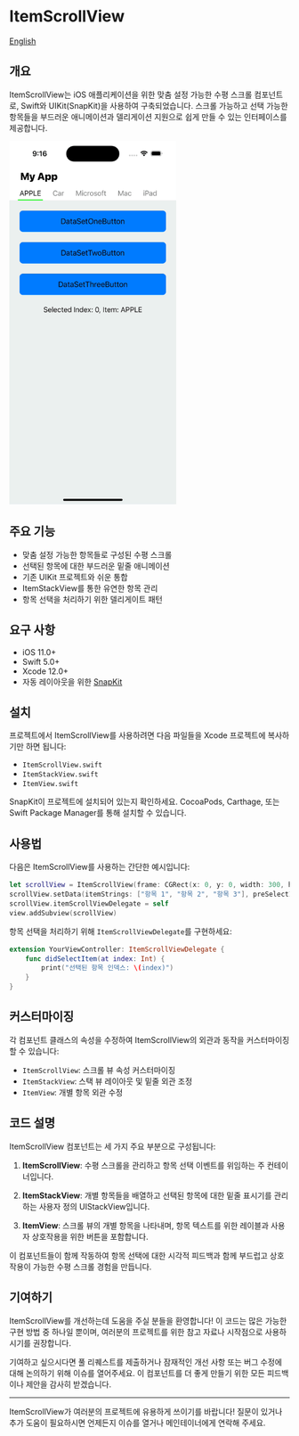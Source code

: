# ItemScrollView

[English](https://github.com/wlxo0401/ItemHorizontalScroll/blob/main/README_ENG.md)

## 개요

ItemScrollView는 iOS 애플리케이션을 위한 맞춤 설정 가능한 수평 스크롤 컴포넌트로, Swift와 UIKit(SnapKit)을 사용하여 구축되었습니다. 스크롤 가능하고 선택 가능한 항목들을 부드러운 애니메이션과 델리게이션 지원으로 쉽게 만들 수 있는 인터페이스를 제공합니다.

<img src="https://github.com/wlxo0401/ItemHorizontalScroll/blob/main/SimulatorScreenRecording.gif" width="300" alt="ItemScrollView 데모">

## 주요 기능

- 맞춤 설정 가능한 항목들로 구성된 수평 스크롤
- 선택된 항목에 대한 부드러운 밑줄 애니메이션
- 기존 UIKit 프로젝트와 쉬운 통합
- ItemStackView를 통한 유연한 항목 관리
- 항목 선택을 처리하기 위한 델리게이트 패턴

## 요구 사항

- iOS 11.0+
- Swift 5.0+
- Xcode 12.0+
- 자동 레이아웃을 위한 [SnapKit](https://github.com/SnapKit/SnapKit)

## 설치

프로젝트에서 ItemScrollView를 사용하려면 다음 파일들을 Xcode 프로젝트에 복사하기만 하면 됩니다:

- `ItemScrollView.swift`
- `ItemStackView.swift`
- `ItemView.swift`

SnapKit이 프로젝트에 설치되어 있는지 확인하세요. CocoaPods, Carthage, 또는 Swift Package Manager를 통해 설치할 수 있습니다.

## 사용법

다음은 ItemScrollView를 사용하는 간단한 예시입니다:

```swift
let scrollView = ItemScrollView(frame: CGRect(x: 0, y: 0, width: 300, height: 50))
scrollView.setData(itemStrings: ["항목 1", "항목 2", "항목 3"], preSelectIndex: 0)
scrollView.itemScrollViewDelegate = self
view.addSubview(scrollView)
```

항목 선택을 처리하기 위해 `ItemScrollViewDelegate`를 구현하세요:

```swift
extension YourViewController: ItemScrollViewDelegate {
    func didSelectItem(at index: Int) {
        print("선택된 항목 인덱스: \(index)")
    }
}
```

## 커스터마이징

각 컴포넌트 클래스의 속성을 수정하여 ItemScrollView의 외관과 동작을 커스터마이징할 수 있습니다:

- `ItemScrollView`: 스크롤 뷰 속성 커스터마이징
- `ItemStackView`: 스택 뷰 레이아웃 및 밑줄 외관 조정
- `ItemView`: 개별 항목 외관 수정

## 코드 설명

ItemScrollView 컴포넌트는 세 가지 주요 부분으로 구성됩니다:

1. **ItemScrollView**: 수평 스크롤을 관리하고 항목 선택 이벤트를 위임하는 주 컨테이너입니다.

2. **ItemStackView**: 개별 항목들을 배열하고 선택된 항목에 대한 밑줄 표시기를 관리하는 사용자 정의 UIStackView입니다.

3. **ItemView**: 스크롤 뷰의 개별 항목을 나타내며, 항목 텍스트를 위한 레이블과 사용자 상호작용을 위한 버튼을 포함합니다.

이 컴포넌트들이 함께 작동하여 항목 선택에 대한 시각적 피드백과 함께 부드럽고 상호작용이 가능한 수평 스크롤 경험을 만듭니다.

## 기여하기

ItemScrollView를 개선하는데 도움을 주실 분들을 환영합니다! 이 코드는 많은 가능한 구현 방법 중 하나일 뿐이며, 여러분의 프로젝트를 위한 참고 자료나 시작점으로 사용하시기를 권장합니다.

기여하고 싶으시다면 풀 리퀘스트를 제출하거나 잠재적인 개선 사항 또는 버그 수정에 대해 논의하기 위해 이슈를 열어주세요. 이 컴포넌트를 더 좋게 만들기 위한 모든 피드백이나 제안을 감사히 받겠습니다.

---

ItemScrollView가 여러분의 프로젝트에 유용하게 쓰이기를 바랍니다! 질문이 있거나 추가 도움이 필요하시면 언제든지 이슈를 열거나 메인테이너에게 연락해 주세요.
